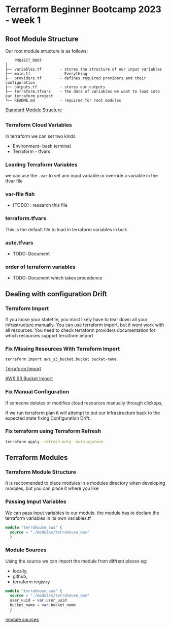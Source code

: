 # Terraform Beginner Bootcamp 2023 - week 1

## Root Module Structure

Our root module structure is as follows:

```
    PROJECT_ROOT
│
├── variables.tf        - stores the structure of our input variables
├── main.tf             - Everything
├── providers.tf        - defines required providers and their configuration
├── outputs.tf          - stores our outputs
├── terraform.tfvars    - the data of variables we want to load into our terraform project
└── README.md           - required for root modules
```


[Standard Module Structure](https://developer.hashicorp.com/terraform/language/modules/develop/structure)

##

### Terraform Cloud Variables

In terraform we can set two kinds
- Environment- bash terminal
- Terraform - tfvars 

### Loading Terraform Variables

we can use the `-var` to set ann input variable or override a variable in the tfvar file

### var-file flah
- [TODO] : research this file

### terraform.tfvars

This is the default file to load in terraform variables in bulk

### auto.tfvars
- TODO: Document

### order of terraform variables
- TODO: Document which takes precedence


## Dealing with configuration Drift

### Terraform Import

If you loose your statefile, you most likely have to tear down all your infrastructure manually. You can use terraform import, but it wont work with all resources. You need to check terraform providers documentation for which resources support terraform import
### Fix Missing Resources With Terraform Import

`terraform import aws_s3_bucket.bucket bucket-name`

[Terraform Import](https://developer.hashicorp.com/terraform/cli/import)

[AWS S3 Bucket Import](https://registry.terraform.io/providers/hashicorp/aws/latest/docs/resources/s3_bucket.html#import)
### Fix Manual Configuration

If someone deletes or modifies cloud resources manually through clickops,

If we run terraform plan it will attempt to put our infrastructure back to the expected state fixing Configuration Drift.

### Fix terraform using Terraform Refresh
```sh
terraform apply -refresh-only -auto-approve
```

## Terraform Modules

### Terraform Module Structure

It is reccomended to place modules in a modules directory when developing modules, but you can place it where you like

### Passing Imput Variables

We can pass input variables to our module.
the module has to declare the terraform variables in its own variables.tf

```tf
module "terrahouse_aws" {
  source = "./modules/terrahouse_aws"
  }
```

### Module Sources

Using the source we can import the module from diffrent places eg:
- locally,
- github, 
- terraform registry
```tf
module "terrahouse_aws" {
  source = "./modules/terrahouse_aws"
  user_uuid = var.user_uuid
  bucket_name = var.bucket_name
  }
```

[module sources](https://developer.hashicorp.com/terraform/language/modules/sources#github)

